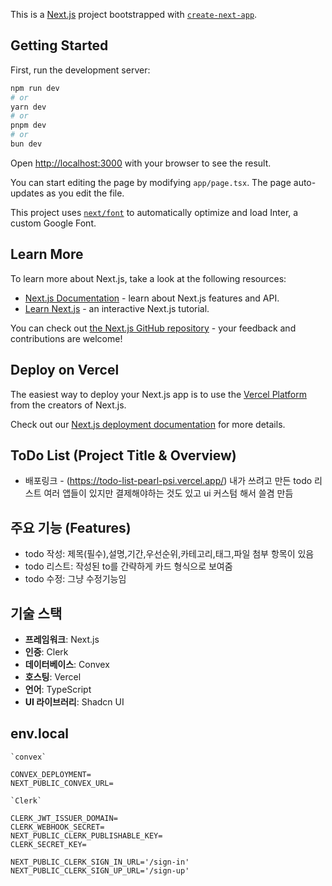This is a [Next.js](https://nextjs.org/) project bootstrapped with [`create-next-app`](https://github.com/vercel/next.js/tree/canary/packages/create-next-app).

## Getting Started

First, run the development server:

```bash
npm run dev
# or
yarn dev
# or
pnpm dev
# or
bun dev
```

Open [http://localhost:3000](http://localhost:3000) with your browser to see the result.

You can start editing the page by modifying `app/page.tsx`. The page auto-updates as you edit the file.

This project uses [`next/font`](https://nextjs.org/docs/basic-features/font-optimization) to automatically optimize and load Inter, a custom Google Font.

## Learn More

To learn more about Next.js, take a look at the following resources:

- [Next.js Documentation](https://nextjs.org/docs) - learn about Next.js features and API.
- [Learn Next.js](https://nextjs.org/learn) - an interactive Next.js tutorial.

You can check out [the Next.js GitHub repository](https://github.com/vercel/next.js/) - your feedback and contributions are welcome!

## Deploy on Vercel

The easiest way to deploy your Next.js app is to use the [Vercel Platform](https://vercel.com/new?utm_medium=default-template&filter=next.js&utm_source=create-next-app&utm_campaign=create-next-app-readme) from the creators of Next.js.

Check out our [Next.js deployment documentation](https://nextjs.org/docs/deployment) for more details.

## ToDo List (Project Title & Overview)

- 배포링크 - (https://todo-list-pearl-psi.vercel.app/)
  내가 쓰려고 만든 todo 리스트 여러 앱들이 있지만 결제해야하는 것도 있고 ui 커스텀 해서 쓸겸 만듬

## 주요 기능 (Features)

- todo 작성: 제목(필수),설명,기간,우선순위,카테고리,태그,파일 첨부 항목이 있음
- todo 리스트: 작성된 to를 간략하게 카드 형식으로 보여줌
- todo 수정: 그냥 수정기능임

## 기술 스택

- **프레임워크**: Next.js
- **인증**: Clerk
- **데이터베이스**: Convex
- **호스팅**: Vercel
- **언어**: TypeScript
- **UI 라이브러리**: Shadcn UI

## env.local

```
`convex`

CONVEX_DEPLOYMENT=
NEXT_PUBLIC_CONVEX_URL=

`Clerk`

CLERK_JWT_ISSUER_DOMAIN=
CLERK_WEBHOOK_SECRET=
NEXT_PUBLIC_CLERK_PUBLISHABLE_KEY=
CLERK_SECRET_KEY=

NEXT_PUBLIC_CLERK_SIGN_IN_URL='/sign-in'
NEXT_PUBLIC_CLERK_SIGN_UP_URL='/sign-up'
```
